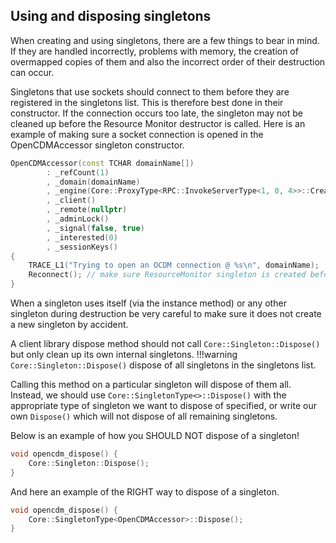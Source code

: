 ## Using and disposing singletons

When creating and using singletons, there are a few things to bear in mind. If they are handled incorrectly, problems with memory, the creation of overmapped copies of them and also the incorrect order of their destruction can occur.

Singletons that use sockets should connect to them before they are registered in the singletons list. This is therefore best done in their constructor. If the connection occurs too late, the singleton may not be cleaned up before the Resource Monitor destructor is called.
Here is an example of making sure a socket connection is opened in the OpenCDMAccessor singleton constructor.
```cpp
OpenCDMAccessor(const TCHAR domainName[])
        : _refCount(1)
        , _domain(domainName)
        , _engine(Core::ProxyType<RPC::InvokeServerType<1, 0, 4>>::Create())
        , _client()
        , _remote(nullptr)
        , _adminLock()
        , _signal(false, true)
        , _interested(0)
        , _sessionKeys()
{
    TRACE_L1("Trying to open an OCDM connection @ %s\n", domainName);
    Reconnect(); // make sure ResourceMonitor singleton is created before OpenCDMAccessor so the destruction order is correct
}
```

When a singleton uses itself (via the instance method) or any other singleton during destruction be very careful to make sure it does not create a new singleton by accident.
    
A client library dispose method should not call `Core::Singleton::Dispose()` but only clean up its own internal singletons. 
!!!warning
    `Core::Singleton::Dispose()` dispose of all singletons in the singletons list.

Calling this method on a particular singleton will dispose of them all. Instead, we should use `Core::SingletonType<>::Dispose()` with the appropriate type of singleton we want to dispose of specified, or write our own `Dispose()` which will not dispose of all remaining singletons.

Below is an example of how you SHOULD NOT dispose of a singleton!
```cpp
void opencdm_dispose() {
    Core::Singleton::Dispose();
}
```
And here an example of the RIGHT way to dispose of a singleton.
```cpp
void opencdm_dispose() {
    Core::SingletonType<OpenCDMAccessor>::Dispose();
}
```
